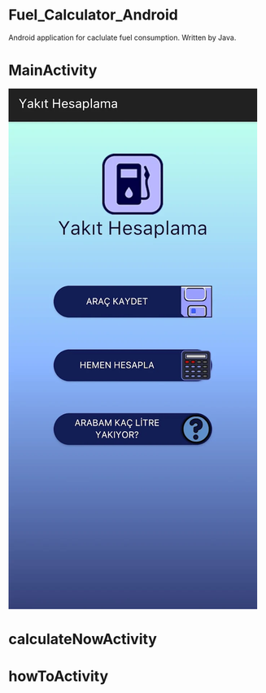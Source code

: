 # Fuel_Calculator_Android
Android application for caclulate fuel consumption. Written by Java.


# MainActivity

![Screenshot](1.jpg)

# calculateNowActivity

# howToActivity
